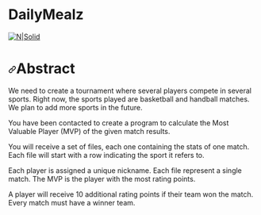<h1 class="code-line" data-line-start=0 data-line-end=1 ><a id="Edfa3lyYashry_0"></a>DailyMealz</h1>
<p class="unchanged rich-diff-level-one">
  <a href="https://dailymealz.com" rel="nofollow">
  <img src="https://dailymealz.com/wp-content/uploads/2020/06/Logo.png" alt="N|Solid" style="max-width:100%;">
  </a></p>
  
  
<h1 class="unchanged rich-diff-level-one">
<a id="user-content-abstract" class="anchor" aria-hidden="true" href="/DavidaAtef82/Edfa3ly-Yashry/blob/main/README.md#abstract"><svg class="octicon octicon-link" viewBox="0 0 16 16" version="1.1" width="16" height="16" aria-hidden="true"><path fill-rule="evenodd" d="M7.775 3.275a.75.75 0 001.06 1.06l1.25-1.25a2 2 0 112.83 2.83l-2.5 2.5a2 2 0 01-2.83 0 .75.75 0 00-1.06 1.06 3.5 3.5 0 004.95 0l2.5-2.5a3.5 3.5 0 00-4.95-4.95l-1.25 1.25zm-4.69 9.64a2 2 0 010-2.83l2.5-2.5a2 2 0 012.83 0 .75.75 0 001.06-1.06 3.5 3.5 0 00-4.95 0l-2.5 2.5a3.5 3.5 0 004.95 4.95l1.25-1.25a.75.75 0 00-1.06-1.06l-1.25 1.25a2 2 0 01-2.83 0z"></path></svg></a><a id="user-content-abstract_6"></a>Abstract</h1>


<p class="unchanged rich-diff-level-one">
We need to create a tournament where several players compete in several sports. Right now, the sports played are basketball and handball matches. We plan to add more sports in the future.

You have been contacted to create a program to calculate the Most Valuable Player (MVP) of the given match results.

You will receive a set of files, each one containing the stats of one match. Each file will start with a row indicating the sport it refers to.

Each player is assigned a unique nickname. Each file represent a single match. The MVP is the player with the most rating points.

A player will receive 10 additional rating points if their team won the match. Every match must have a winner team.
</p>
